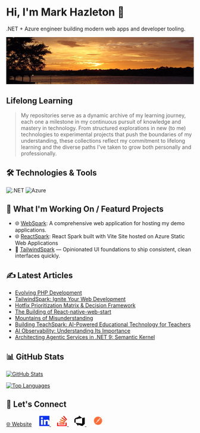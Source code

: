 # Hi, I'm Mark Hazleton 👋

.NET + Azure engineer building modern web apps and developer tooling.

<!-- markdownlint-disable MD033 -->
<p align="center">
 <img src="/InksLakeSunset.jpg" alt="Inks Lake Sunset - Texas Hill Country" width="900" />
</p>
<!-- markdownlint-enable MD033 -->

## Lifelong Learning

> My repositories serve as a dynamic archive of my learning journey, each one a milestone in my continuous pursuit of knowledge and mastery in technology. From structured explorations in new (to me) technologies to experimental projects that push the boundaries of my understanding, these collections reflect my commitment to lifelong learning and the diverse paths I've taken to grow both personally and professionally.

## 🛠️ Technologies & Tools

![.NET](https://img.shields.io/badge/-.NET-512BD4?style=flat&logo=.net&logoColor=white)
![Azure](https://img.shields.io/badge/-Azure-0089D6?style=flat&logo=microsoft-azure&logoColor=white)

## 🚀 What I'm Working On / Featurd Projects

- 🌐 [WebSpark](https://webspark.markhazleton.com): A comprehensive web application for hosting my demo applications.
- 🌐 [ReactSpark](https://reactspark.markhazleton.com/): React Spark built with Vite Site hosted on Azure Static Web Applications
- 🎨 [TailwindSpark](https://markhazleton.com/articles/tailwindspark-ignite-your-web-development.html) — Opinionated UI foundations to ship consistent, clean interfaces quickly.

## ✍️ Latest Articles

<!-- BLOG-POST-LIST:START -->
- [Evolving PHP Development](https://markhazleton.com/articles/evolving-php-development.html)
- [TailwindSpark: Ignite Your Web Development](https://markhazleton.com/articles/tailwindspark-ignite-your-web-development.html)
- [Hotfix Prioritization Matrix &amp; Decision Framework](https://markhazleton.com/articles/hotfix-prioritization-matrix-decision-framework.html)
- [The Building of React-native-web-start](https://markhazleton.com/articles/the-building-of-react-native-web-start.html)
- [Mountains of Misunderstanding](https://markhazleton.com/articles/the-ai-confidence-trap.html)
- [Building TeachSpark: AI-Powered Educational Technology for Teachers](https://markhazleton.com/articles/building-teachspark-ai-powered-educational-technology-for-teachers.html)
- [AI Observability: Understanding Its Importance](https://markhazleton.com/articles/ai-observability-is-no-joke.html)
- [Architecting Agentic Services in .NET 9: Semantic Kernel](https://markhazleton.com/articles/architecting-agentic-services-in-net-9-semantic-kernel-enterprise-ai-architecture.html)
<!-- BLOG-POST-LIST:END -->

## 📊 GitHub Stats

[![GitHub Stats](https://github-readme-stats.vercel.app/api?username=markhazleton&show_icons=true&hide_border=true&&count_private=true&include_all_commits=true&cache_seconds=7200)](https://github.com/markhazleton)

[![Top Languages](https://github-readme-stats.vercel.app/api/top-langs/?username=markhazleton&exclude_repo=KNN-Image-Classification&show_icons=true&hide_border=true&layout=compact&langs_count=8&cache_seconds=7200)](https://github.com/markhazleton)

## 🔗 Let's Connect

<!-- markdownlint-disable MD033 -->
<p>
	<a href="https://markhazleton.com" title="Website">🌐 Website</a>
	&nbsp;&nbsp;&nbsp;
	<a href="https://linkedin.com/in/markhazleton" title="LinkedIn">
		<img src="linkedin.svg" alt="LinkedIn" width="28" height="28" />
	</a>
	&nbsp;&nbsp;&nbsp;
	<a href="https://stackoverflow.com/users/479571/markhazleton" title="Stack Overflow">
		<img src="stackoverflow.svg" alt="Stack Overflow" width="28" height="28" />
	</a>
	&nbsp;&nbsp;&nbsp;
	<a href="https://dev.azure.com/markhazleton/SampleMvcCRUD" title="Azure DevOps">
		<img src="azuredevops.svg" alt="Azure DevOps" width="28" height="28" />
	</a>
	&nbsp;&nbsp;&nbsp;
	<a href="https://www.postman.com/markhazleton" title="Postman">
		<img src="postman.svg" alt="Postman" width="28" height="28" />
	</a>
</p>
<!-- markdownlint-enable MD033 -->
